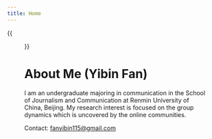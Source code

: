 ```yaml
---
title: Home
---
```


{{<figure src="https://animalcorner.org/wp-content/uploads/2020/07/Japanese-Dog-Breeds-Akita.jpg" title="This is me, which is me (我就是我，不一样的烟火)" width="450">}}

# About Me (Yibin Fan)
I am an undergraduate majoring in communication in the School of Journalism and Communication at Renmin University of China, Beijing. My research interest is focused on the group dynamics which is uncovered by the online communities.

Contact: fanyibin115@gmail.com
